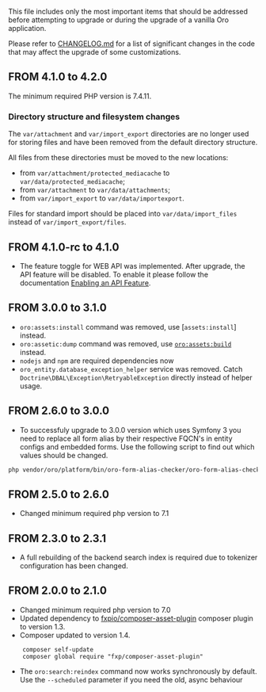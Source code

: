 This file includes only the most important items that should be addressed before attempting to upgrade or during the upgrade of a vanilla Oro application.

Please refer to [CHANGELOG.md](CHANGELOG.md) for a list of significant changes in the code that may affect the upgrade of some customizations.

## FROM 4.1.0 to 4.2.0

The minimum required PHP version is 7.4.11.

### Directory structure and filesystem changes

The `var/attachment` and `var/import_export` directories are no longer used for storing files and have been removed from the default directory structure.

All files from these directories must be moved to the new locations:
- from `var/attachment/protected_mediacache` to `var/data/protected_mediacache`;
- from `var/attachment` to `var/data/attachments`;
- from `var/import_export` to `var/data/importexport`.

Files for standard import should be placed into `var/data/import_files` instead of `var/import_export/files`.

## FROM 4.1.0-rc to 4.1.0

* The feature toggle for WEB API was implemented. After upgrade, the API feature will be disabled.
To enable it please follow the documentation [Enabling an API Feature](https://doc.oroinc.com/api/enabling-api-feature/).

## FROM 3.0.0 to 3.1.0
* `oro:assets:install` command was removed, use [`assets:install`] instead.
* `oro:assetic:dump` command was removed, use [`oro:assets:build`](src/Oro/Bundle/AssetBundle/README.md) instead.
* `nodejs` and `npm` are required dependencies now
* `oro_entity.database_exception_helper` service was removed. Catch `Doctrine\DBAL\Exception\RetryableException` directly instead of helper usage.

## FROM 2.6.0 to 3.0.0
* To successfuly upgrade to 3.0.0 version which uses Symfony 3 you need to replace all form alias by their respective FQCN's in entity configs and embedded forms.
Use the following script to find out which values should be changed.
```bash
php vendor/oro/platform/bin/oro-form-alias-checker/oro-form-alias-checker
```

## FROM 2.5.0 to 2.6.0
* Changed minimum required php version to 7.1

## FROM 2.3.0 to 2.3.1
* A full rebuilding of the backend search index is required due to tokenizer configuration has been changed.

## FROM 2.0.0 to 2.1.0
* Changed minimum required php version to 7.0
* Updated dependency to [fxpio/composer-asset-plugin](https://github.com/fxpio/composer-asset-plugin) composer plugin to version 1.3.
* Composer updated to version 1.4.

```
    composer self-update
    composer global require "fxp/composer-asset-plugin"
```
* The `oro:search:reindex` command now works synchronously by default. Use the `--scheduled` parameter if you need the old, async behaviour
